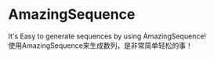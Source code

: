 # AmazingSequence
It's Easy to generate sequences by using AmazingSequence!  
使用AmazingSequence来生成数列，是非常简单轻松的事！

